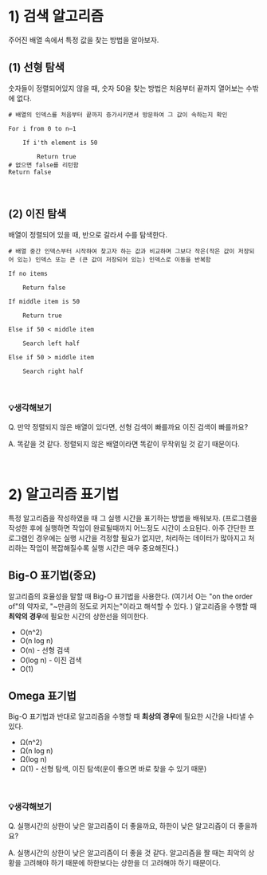 # 1) 검색 알고리즘
주어진 배열 속에서 특정 값을 찾는 방법을 알아보자. 

## (1) 선형 탐색
숫자들이 정렬되어있지 않을 때, 숫자 50을 찾는 방법은 처음부터 끝까지 열어보는 수밖에 없다. 
```
# 배열의 인덱스를 처음부터 끝까지 증가시키면서 방문하여 그 값이 속하는지 확인

For i from 0 to n–1

    If i'th element is 50

        Return true
# 없으면 false를 리턴함
Return false
```
<br>

## (2) 이진 탐색
배열이 정렬되어 있을 때, 반으로 갈라서 수를 탐색한다. 
```
# 배열 중간 인덱스부터 시작하여 찾고자 하는 값과 비교하며 그보다 작은(작은 값이 저장되어 있는) 인덱스 또는 큰 (큰 값이 저장되어 있는) 인덱스로 이동을 반복함

If no items

    Return false

If middle item is 50

    Return true

Else if 50 < middle item

    Search left half

Else if 50 > middle item

    Search right half
```

<br>

### 💡생각해보기
Q. 만약 정렬되지 않은 배열이 있다면, 선형 검색이 빠를까요 이진 검색이 빠를까요?

A. 똑같을 것 같다. 정렬되지 않은 배열이라면 똑같이 무작위일 것 같기 때문이다. 

<br>

# 2) 알고리즘 표기법
특정 알고리즘을 작성하였을 때 그 실행 시간을 표기하는 방법을 배워보자.
(프로그램을 작성한 후에 실행하면 작업이 완료될때까지 어느정도 시간이 소요된다. 아주 간단한 프로그램인 경우에는 실행 시간을 걱정할 필요가 없지만, 처리하는 데이터가 많아지고 처리하는 작업이 복잡해질수록 실행 시간은 매우 중요해진다.)

## Big-O 표기법(중요)
알고리즘의 효율성을 말할 때 Big-O 표기법을 사용한다.
(여기서 O는 "on the order of"의 약자로, "~만큼의 정도로 커지는"이라고 해석할 수 있다. )
알고리즘을 수행할 때 <b>최악의 경우</b>에 필요한 시간의 상한선을 의미한다.

- O(n^2)
- O(n log n)
- O(n) - 선형 검색
- O(log n) - 이진 검색
- O(1)

## Omega 표기법
Big-O 표기법과 반대로 알고리즘을 수행할 때 <b>최상의 경우</b>에 필요한 시간을 나타낼 수 있다. 

- Ω(n^2)
- Ω(n log n)
- Ω(log n)
- Ω(1) - 선형 탐색, 이진 탐색(운이 좋으면 바로 찾을 수 있기 때문)

<br>

### 💡생각해보기
Q. 실행시간의 상한이 낮은 알고리즘이 더 좋을까요, 하한이 낮은 알고리즘이 더 좋을까요?

A. 실행시간의 상한이 낮은 알고리즘이 더 좋을 것 같다. 알고리즘을 짤 때는 최악의 상황을 고려해야 하기 때문에 하한보다는 상한을 더 고려해야 하기 때문이다. 